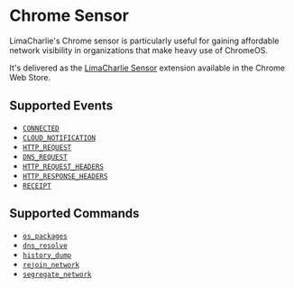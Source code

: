 # Chrome Sensor

LimaCharlie's Chrome sensor is particularly useful for gaining affordable network visibility in organizations that make heavy use of ChromeOS.

It's delivered as the [LimaCharlie Sensor](https://chrome.google.com/webstore/detail/limacharlie-sensor/ljdgkaegafdgakkjekimaehhneieecki) extension available in the Chrome Web Store.

## Supported Events

* [`CONNECTED`](../events.md#connected)
* [`CLOUD_NOTIFICATION`](../events.md#cloud_notification)
* [`HTTP_REQUEST`](../events.md#http_request)
* [`DNS_REQUEST`](../events.md#dns_request)
* [`HTTP_REQUEST_HEADERS`](../events.md#http_request_headers)
* [`HTTP_RESPONSE_HEADERS`](../events.md#http_response_headers)
* [`RECEIPT`](../events.md#receipt)

## Supported Commands

* [`os_packages`](../sensor_commands.md#os_packages)
* [`dns_resolve`](../sensor_commands.md#dns_resolve)
* [`history_dump`](../sensor_commands.md#history_dump)
* [`rejoin_network`](../sensor_commands.md#rejoin_network)
* [`segregate_network`](../sensor_commands.md#segregate_network)
